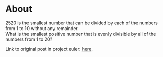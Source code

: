 # About  
  
2520 is the smallest number that can be divided by each of the numbers from 1 to 10 without any remainder.  
What is the smallest positive number that is evenly divisible by all of the numbers from 1 to 20?  

Link to original post in project euler: [here](https://projecteuler.net/problem=5).  
  